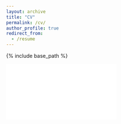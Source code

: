 ```yaml
---
layout: archive
title: "CV"
permalink: /cv/
author_profile: true
redirect_from:
  - /resume
---
```


{% include base_path %}

<embed src="/files//Heydari_MS_CV [Feb 2nd, 2024].pdf" type="application/pdf">
